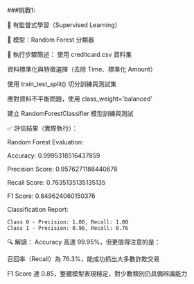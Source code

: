 ###挑戰1:

🧪 有監督式學習（Supervised Learning）

📌 模型：Random Forest 分類器

🔧 執行步驟簡述：
使用 creditcard.csv 資料集

資料標準化與特徵選擇（去除 Time、標準化 Amount）

使用 train_test_split() 切分訓練與測試集

應對資料不平衡問題，使用 class_weight='balanced'

建立 RandomForestClassifier 模型訓練與測試

✅ 評估結果（實際執行）：

Random Forest Evaluation:

Accuracy:         0.9995318516437859

Precision Score:  0.9576271186440678

Recall Score:     0.7635135135135135

F1 Score:         0.849624060150376

Classification Report:

    Class 0 - Precision: 1.00, Recall: 1.00
    Class 1 - Precision: 0.96, Recall: 0.76

🔍 解讀：
Accuracy 高達 99.95%，但更值得注意的是：

召回率（Recall）為 76.3%，能成功抓出大多數詐欺交易

F1 Score 達 0.85，整體模型表現穩定，對少數類別仍具備辨識能力
